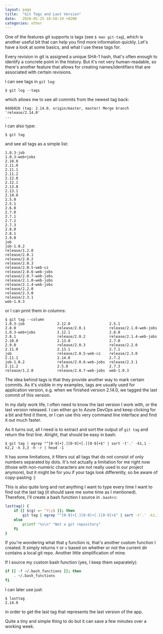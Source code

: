 ```yaml
---
layout: page
title:  "Git Tags and Last Version"
date:   2020-05-25 18:50:19 +0200
categories: other
---
```


One of the features git supports is tags (see `$ man git-tag`), which is another useful bit that can help you find more information quickly. Let's have a look at some basics, and what I use these tags for.

Every revision in git is assigned a unique SHA-1 hash, that's often enough to identify a concrete point in the history. But it's not very human-readable, so there's another feature that allows for creating names/identifiers that are associated with certain revisions.

I can see tags in `git log`:

```
$ git log --tags
```

which allows me to see all commits from the newest tag back:

```
8ddb026 (tag: 2.14.0, origin/master, master) Merge branch 'release/2.14.0'
...
```

I can also type:

```
$ git tag
```

and see all tags as a simple list:

```
1.0.3-job
1.0.3-web+jobs
2.10.0
2.11.0
2.11.1
2.11.2
2.12.0
2.12.1
2.13.0
2.13.1
2.14.0
2.5.0
2.5.1
2.6.0
2.7.0
2.7.1
2.7.2
2.7.3
2.8.0
2.8.1
2.9.0
job
job-1.0.2
release/1.2.0
release/2.0.1
release/2.0.2
release/2.0.3
release/2.0.5-web-cz
release/2.0.6-web-jobs
release/2.0.7-web-jobs
release/2.1.0-web-jobs
release/2.1.4-web-jobs
release/2.2.0
release/2.3.0
release/2.3.1
web-1.0.3
```

or I can print them in columns:

```
$ git tag --column
1.0.3-job               2.12.0                  2.5.1                   2.8.0                   release/2.0.1           release/2.1.0-web-jobs
1.0.3-web+jobs          2.12.1                  2.6.0                   2.8.1                   release/2.0.2           release/2.1.4-web-jobs
2.10.0                  2.13.0                  2.7.0                   2.9.0                   release/2.0.3           release/2.2.0
2.11.0                  2.13.1                  2.7.1                   job                     release/2.0.5-web-cz    release/2.3.0
2.11.1                  2.14.0                  2.7.2                   job-1.0.2               release/2.0.6-web-jobs  release/2.3.1
2.11.2                  2.5.0                   2.7.3                   release/1.2.0           release/2.0.7-web-jobs  web-1.0.3
```

The idea behind tags is that they provide another way to mark certain commits. As it's visible in my examples, tags are usually used for application version, e.g. when we finished version 2.14.0, we tagged the last commit of this version.

In my daily work life, I often need to know the last version I work with, or the last version released. I can either go to Azure DevOps and keep clicking for a bit and find it there, or I can use this very command line interface and find it out much faster.

As it turns out, all I need is to extract and sort the output of `git tag` and return the first line. Alright, that should be easy in bash:

```
$ git tag | egrep "^[0-9]+[.][0-9]+[.][0-9]+$" | sort -t'.' -k1,1 -k2,2 -k 3,3 -h -r | head -1
```

It has some limitations, it filters out all tags that do not consist of only numbers separated by dots. It's not actually a limitation for me right now (those with non-numeric characters are not really used in our project anymore), but it might be for you if your tags look differently, so be aware of copy-pasting :)

This is also quite long and not anything I want to type every time I want to find out the last tag (it should save me some time as I mentioned). Therefore, I'll create a bash function I source in `.bashrc`:

```bash
lasttag() {
    if [[ $(g) =~ ^Y|y$ ]]; then
        git tag | egrep "^[0-9]+[.][0-9]+[.][0-9]+$" | sort -t'.' -k1,1 -k2,2 -k 3,3 -h -r | head -1
    else
        printf "%s\n" "Not a git repository"
    fi
}
```

If you're wondering what that `g` function is, that's another custom function I created. It simply returns `Y` or `n` based on whether or not the current dir contains a local git repo. Another little simplification of mine.

If I source my custom bash function (yes, I keep them separately):

```bash
if [[ -f ~/.bash_functions ]]; then
    . ~/.bash_functions
fi
```

I can later use just:

```
$ lasttag 
2.14.0
```

in order to get the last tag that represents the last version of the app.

Quite a tiny and simple thing to do but it can save a few minutes over a working week.